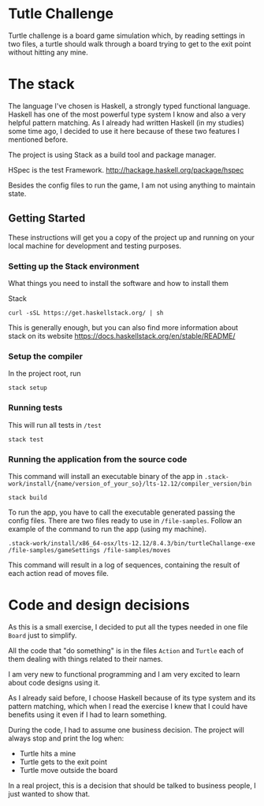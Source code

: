 # Tutle Challenge
Turtle challenge is a board game simulation which, by reading settings in two files, a turtle should walk through a board trying to get to the exit point without hitting any mine.

# The stack
The language I've chosen is Haskell, a strongly typed functional language. Haskell has one of the most powerful type system I know and also a very helpful pattern matching. As I already had written Haskell (in my studies) some time ago, I decided to use it here because of these two features I mentioned before.

The project is using Stack as a build tool and package manager.

HSpec is the test Framework. http://hackage.haskell.org/package/hspec

Besides the config files to run the game, I am not using anything to maintain state.

## Getting Started

These instructions will get you a copy of the project up and running on your local machine for development and testing purposes.

### Setting up the Stack environment

What things you need to install the software and how to install them

Stack

```
curl -sSL https://get.haskellstack.org/ | sh
```
This is generally enough, but you can also find more information about stack on its website https://docs.haskellstack.org/en/stable/README/


### Setup the compiler
In the project root, run
```
stack setup
```

### Running tests
This will run all tests in `/test`
```
stack test
```

### Running the application from the source code
This command will install an executable binary of the app in `.stack-work/install/{name/version_of_your_so}/lts-12.12/compiler_version/bin`

```
stack build
```

To run the app, you have to call the executable generated passing the config files. There are two files ready to use in `/file-samples`. Follow an example of the command to run the app (using my machine).
```
.stack-work/install/x86_64-osx/lts-12.12/8.4.3/bin/turtleChallange-exe /file-samples/gameSettings /file-samples/moves
```

This command will result in a log of sequences, containing the result of each action read of moves file.

# Code and design decisions
As this is a small exercise, I decided to put all the types needed in one file `Board` just to simplify.

All the code that "do something" is in the files `Action` and `Turtle` each of them dealing with things related to their names.

I am very new to functional programming and I am very excited to learn about code designs using it.

As I already said before, I choose Haskell because of its type system and its pattern matching, which when I read the exercise I knew that I could have benefits using it even if I had to learn something.

During the code, I had to assume one business decision. The project will always stop and print the log when:
* Turtle hits a mine
* Turtle gets to the exit point
* Turtle move outside the board

In a real project, this is a decision that should be talked to business people, I just wanted to show that.